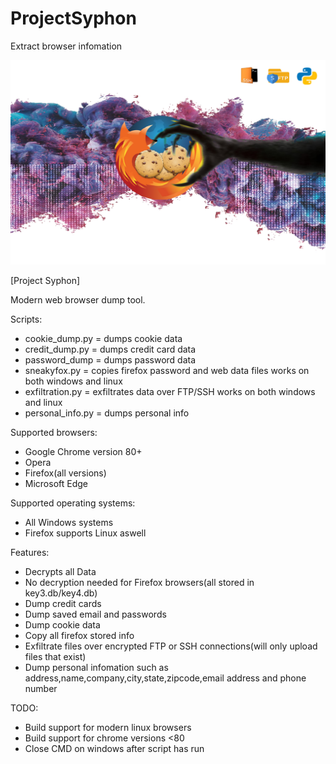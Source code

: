 # ProjectSyphon
Extract browser infomation

<img src="https://raw.githubusercontent.com/darkseid-security/ProjectSyphon/main/img/theft.jpg">

[Project Syphon]

Modern web browser dump tool.

Scripts:
- cookie_dump.py = dumps cookie data
- credit_dump.py = dumps credit card data
- password_dump = dumps password data
- sneakyfox.py = copies firefox password and web data files works on both windows and linux
- exfiltration.py = exfiltrates data over FTP/SSH works on both windows and linux
- personal_info.py = dumps personal info

Supported browsers:
- Google Chrome version 80+
- Opera
- Firefox(all versions)
- Microsoft Edge

Supported operating systems:
- All Windows systems
- Firefox supports Linux aswell 

Features:
- Decrypts all Data
- No decryption needed for Firefox browsers(all stored in key3.db/key4.db)
- Dump credit cards
- Dump saved email and passwords
- Dump cookie data
- Copy all firefox stored info
- Exfiltrate files over encrypted FTP or SSH connections(will only upload files that exist)
- Dump personal infomation such as address,name,company,city,state,zipcode,email address and phone number

TODO:
- Build support for modern linux browsers
- Build support for chrome versions <80
- Close CMD on windows after script has run

